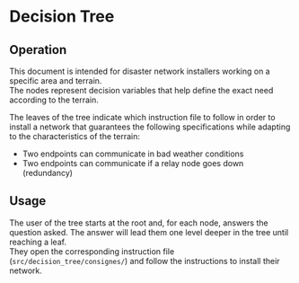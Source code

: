 # Decision Tree

## Operation  
This document is intended for disaster network installers working on a specific area and terrain.  
The nodes represent decision variables that help define the exact need according to the terrain.

The leaves of the tree indicate which instruction file to follow in order to install a network that guarantees the following specifications while adapting to the characteristics of the terrain:  
- Two endpoints can communicate in bad weather conditions  
- Two endpoints can communicate if a relay node goes down (redundancy)

## Usage  
The user of the tree starts at the root and, for each node, answers the question asked. The answer will lead them one level deeper in the tree until reaching a leaf.  
They open the corresponding instruction file (`src/decision_tree/consignes/`) and follow the instructions to install their network.

